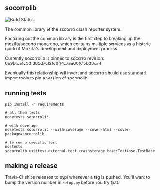 socorrolib
-----------

![Build Status](https://travis-ci.org/lonnen/socorrolib.svg)

The common library of the socorro crash reporter system.

Factoring out the common library is the first step to breaking up the mozilla/socorro monorepo, which contains multiple services as a historic quirk of Mozilla's development and deployment process.

Currently socorrolib is pinned to socorro revision: 8e9b1ca1c33f385d7c12fc844c7aa60075b33da4

Eventually this relationship will invert and socorro should use standard import tools to pin a version of socorrolib.

## running tests

```
pip install -r requirements

# all them tests
nosetests socorrolib

# with coverage
nosetests socorrolib --with-coverage --cover-html --cover-package=socorrolib

# to run a specific test
nostests socorrolib.unittest.external.test_crashstorage_base:TestCase.TestBase
```

## making a release

Travis-CI ships releases to pypi whenever a tag is pushed. You'll want to bump the version number in `setup.py` before you try that.
